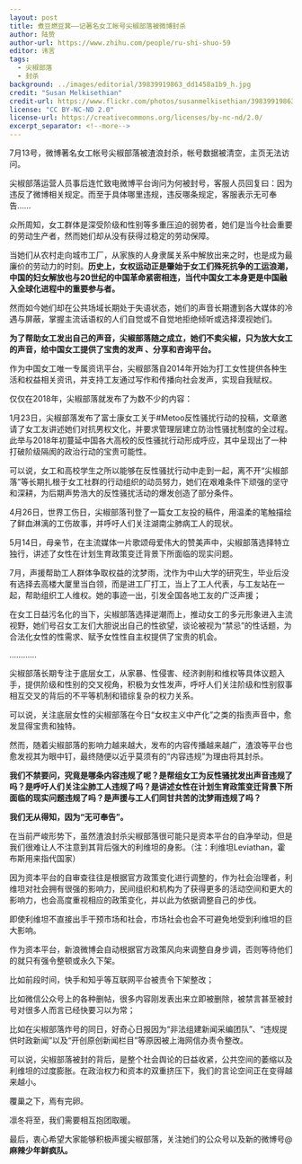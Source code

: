 ```yaml
---
layout: post
title: 煮豆燃豆萁——记著名女工帐号尖椒部落被微博封杀
author: 陆贽
author-url: https://www.zhihu.com/people/ru-shi-shuo-59
editor: 讳言
tags:
  - 尖椒部落
  - 封杀
background: ../images/editorial/39839919863_dd1458a1b9_h.jpg
credit: "Susan Melkisethian"
credit-url: https://www.flickr.com/photos/susanmelkisethian/39839919863/
license: "CC BY-NC-ND 2.0"
license-url: https://creativecommons.org/licenses/by-nc-nd/2.0/
excerpt_separator: <!--more-->
---
```


7月13号，微博著名女工帐号尖椒部落被渣浪封杀，帐号数据被清空，主页无法访问。

尖椒部落运营人员事后连忙致电微博平台询问为何被封号，客服人员回复曰：因为违反了微博相关规定。而至于具体哪里违规，违反哪条规定，客服表示无可奉告……<!--more-->

众所周知，女工群体是深受阶级和性别等多重压迫的弱势者，她们是当今社会重要的劳动生产者，然而她们却从没有获得过稳定的劳动保障。

当她们从农村走向城市工厂，从家族的人身隶属关系中解放出来之时，也是成为最廉价的劳动力的时刻。**历史上，女权运动正是肇始于女工们殊死抗争的工运浪潮，中国的妇女解放也与20世纪的中国革命紧密相连，当代中国女工本身更是中国融入全球化进程中的重要参与者。**

然而如今她们却在公共场域长期处于失语状态，她们的声音长期遭到各大媒体的冷遇与屏蔽，掌握主流话语权的人们自觉或不自觉地拒绝倾听或选择漠视她们。

**为了帮助女工发出自己的声音，尖椒部落随之成立，她们不卖尖椒，只为放大女工的声音，给中国女工提供了宝贵的发声 、分享和咨询平台。**

作为中国女工唯一专属资讯平台，尖椒部落自2014年开始为打工女性提供各种生活和权益相关资讯，并支持工友通过写作和传播向社会发声，实现自我赋权。

仅仅在2018年，尖椒部落就发布了为数不少的内容：

1月23日，尖椒部落发布了富士康女工关于#Metoo反性骚扰行动的投稿，文章邀请了女工友讲述她们对抗男权文化，并要求管理层建立防治性骚扰制度的全过程。此举与2018年初蔓延中国各大高校的反性骚扰行动形成呼应，其中呈现出了一种打破阶级隔阂的政治行动的宝贵可能性。

可以说，女工和高校学生之所以能够在反性骚扰行动中走到一起，离不开“尖椒部落”等长期扎根于女工社群的行动组织的动员努力，她们在艰难条件下顽强的坚守和深耕，为后期声势浩大的反性骚扰活动的爆发创造了部分条件。

4月26日，世界工伤日，尖椒部落刊登了一篇女工友投的稿件，用温柔的笔触描绘了鲜血淋漓的工伤故事，并呼吁人们关注湖南尘肺病工人的现状。

5月14日，母亲节，在主流媒体一片歌颂母爱伟大的赞美声中，尖椒部落选择特立独行，讲述了女性在计划生育政策变迁背景下所面临的现实问题。

7月，声援帮助工人群体争取权益的沈梦雨，沈作为中山大学的研究生，毕业后没有选择去高楼大厦里当白领，而是进工厂打工，当上了工人代表，与工友站在一起，帮助组织工人维权。她的事迹一出，引发全国各地工友的广泛声援；

在女工日益污名化的当下，尖椒部落选择逆潮而上，推动女工的多元形象进入主流视野，她们号召女工友们大胆说出自己的性欲望，谈论被视为“禁忌”的性话题，为合法化女性的性需求、赋予女性性自主权提供了宝贵的机会。



…………



尖椒部落长期专注于底层女工，从家暴、性侵害、经济剥削和维权等具体议题入手，提供阶级和性别的交叉视角，积极为女性发声，呼吁人们关注阶级和性别叙事相互交叉的背后的不平等机制和错综复杂的权力关系。

可以说，关注底层女性的尖椒部落在今日“女权主义中产化”之类的指责声音中，愈发显得宝贵和独特。

然而，随着尖椒部落的影响力越来越大，发布的内容传播越来越广，渣浪等平台也愈发视其为眼中钉，最终随便以近乎莫须有的“内容违规”为理由将其封杀。

**我们不禁要问，究竟是哪条内容违规了呢？是帮组女工为反性骚扰发出声音违规了吗？是呼吁人们关注尘肺工人违规了吗？是讲述女性在计划生育政策变迁背景下所面临的现实问题违规了吗？是声援与工人们同甘共苦的沈梦雨违规了吗？**



**我们无从得知，因为“无可奉告”。**



在当前严峻形势下，虽然渣浪封杀尖椒部落很可能只是资本平台的自净举动，但是我们很难让人不注意到其背后强大的利维坦的身影。（注：利维坦Leviathan，霍布斯用来指代国家）

因为资本平台的自审查往往是根据官方政策变化进行调整的，作为社会治理者，利维坦对社会拥有很强的影响力，民间组织和机构为了获得更多的活动空间和更大的影响力，也会高度重视相应的政策变化，并以此为依据调整自己的步伐。

即使利维坦不直接出手干预市场和社会，市场社会也会不可避免地受到利维坦的巨大影响。

作为资本平台，新浪微博会自动根据官方政策风向来调整自身步调，否则等待他们的就只有强令整顿或永久下架。

比如前段时间，快手和知乎等互联网平台被责令下架整改；

比如微信公众号上的各种删帖，很多内容刚发表出来立即被删除，被禁言甚至被封号对很多人而言已经快要习以为常；

比如在尖椒部落炸号的同日，好奇心日报因为“非法组建新闻采编团队”、“违规提供时政新闻”以及“开创原创新闻栏目”等原因被上海网信办责令整改。

可以说，尖椒部落被封的背后，是整个社会舆论的日益收紧，公共空间的萎缩以及利维坦的过度膨胀。在政治权力和资本的双重挤压下，我们的言论空间正在变得越来越小。

覆巢之下，焉有完卵。

凛冬将至，我们需要相互抱团取暖。

最后，衷心希望大家能够积极声援尖椒部落，关注她们的公众号以及新的微博号@**麻辣少年鲜疯队。**
